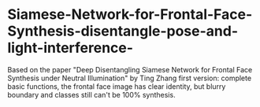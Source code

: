 # Siamese-Network-for-Frontal-Face-Synthesis-disentangle-pose-and-light-interference-
Based on the paper "Deep Disentangling Siamese Network for Frontal Face Synthesis under Neutral Illumination" by Ting Zhang
first version: complete basic functions, the frontal face image has clear identity, but blurry boundary and classes still can't be 100% synthesis.
